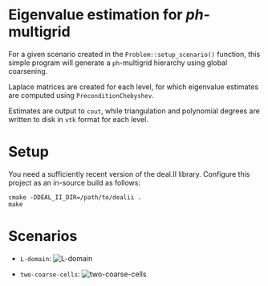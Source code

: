 Eigenvalue estimation for *ph*-multigrid
========================================

For a given scenario created in the `Problem::setup_scenario()` function, this simple program will generate a `ph`-multigrid hierarchy using global coarsening. 

Laplace matrices are created for each level, for which eigenvalue estimates are computed using `PreconditionChebyshev`.

Estimates are output to `cout`, while triangulation and polynomial degrees are written to disk in `vtk` format for each level.

Setup
=====

You need a sufficiently recent version of the deal.II library. Configure this project as an in-source build as follows:

    cmake -DDEAL_II_DIR=/path/to/dealii .
    make

Scenarios
=========

- `L-domain`:
![L-domain](https://github.com/marcfehling/mg-ev-estimator/assets/18285973/76808327-0e72-4a4c-b908-b5842c5c6751)

- `two-coarse-cells`:
![two-coarse-cells](https://github.com/marcfehling/mg-ev-estimator/assets/18285973/679c2e5c-be04-4c35-963b-dfc6ea138fb7)

